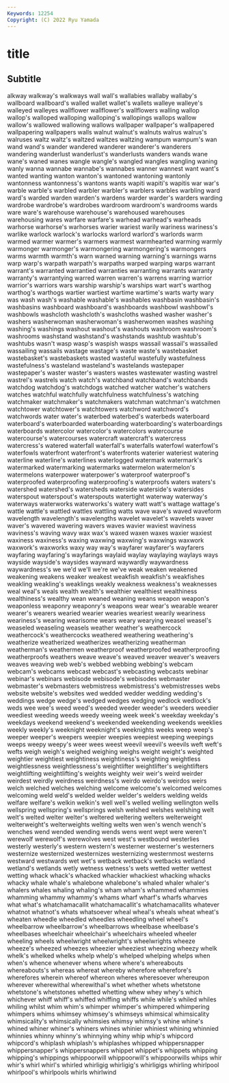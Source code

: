 ```yaml
---
Keywords: 12254
Copyright: (C) 2022 Ryu Yamada
---
```



# title

## Subtitle
alkway walkway's walkways wall
wall's wallabies wallaby wallaby's wallboard wallboard's walled wallet wallet's wallets
walleye walleye's walleyed walleyes wallflower wallflower's wallflowers walling wallop wallop's
walloped walloping walloping's wallopings wallops wallow wallow's wallowed wallowing wallows
wallpaper wallpaper's wallpapered wallpapering wallpapers walls walnut walnut's walnuts walrus
walrus's walruses waltz waltz's waltzed waltzes waltzing wampum wampum's wan
wand wand's wander wandered wanderer wanderer's wanderers wandering wanderlust wanderlust's
wanderlusts wanders wands wane wane's waned wanes wangle wangle's wangled
wangles wangling waning wanly wanna wannabe wannabe's wannabes wanner wannest
want want's wanted wanting wanton wanton's wantoned wantoning wantonly wantonness
wantonness's wantons wants wapiti wapiti's wapitis war war's warble warble's
warbled warbler warbler's warblers warbles warbling ward ward's warded warden
warden's wardens warder warder's warders warding wardrobe wardrobe's wardrobes wardroom
wardroom's wardrooms wards ware ware's warehouse warehouse's warehoused warehouses warehousing
wares warfare warfare's warhead warhead's warheads warhorse warhorse's warhorses warier
wariest warily wariness wariness's warlike warlock warlock's warlocks warlord warlord's
warlords warm warmed warmer warmer's warmers warmest warmhearted warming warmly
warmonger warmonger's warmongering warmongering's warmongers warms warmth warmth's warn warned
warning warning's warnings warns warp warp's warpath warpath's warpaths warped
warping warps warrant warrant's warranted warrantied warranties warranting warrants warranty
warranty's warrantying warred warren warren's warrens warring warrior warrior's warriors
wars warship warship's warships wart wart's warthog warthog's warthogs wartier
wartiest wartime wartime's warts warty wary was wash wash's washable
washable's washables washbasin washbasin's washbasins washboard washboard's washboards washbowl washbowl's
washbowls washcloth washcloth's washcloths washed washer washer's washers washerwoman washerwoman's
washerwomen washes washing washing's washings washout washout's washouts washroom washroom's
washrooms washstand washstand's washstands washtub washtub's washtubs wasn't wasp wasp's
waspish wasps wassail wassail's wassailed wassailing wassails wastage wastage's waste
waste's wastebasket wastebasket's wastebaskets wasted wasteful wastefully wastefulness wastefulness's wasteland
wasteland's wastelands wastepaper wastepaper's waster waster's wasters wastes wastewater wasting
wastrel wastrel's wastrels watch watch's watchband watchband's watchbands watchdog watchdog's
watchdogs watched watcher watcher's watchers watches watchful watchfully watchfulness watchfulness's
watching watchmaker watchmaker's watchmakers watchman watchman's watchmen watchtower watchtower's watchtowers
watchword watchword's watchwords water water's waterbed waterbed's waterbeds waterboard waterboard's
waterboarded waterboarding waterboarding's waterboardings waterboards watercolor watercolor's watercolors watercourse watercourse's
watercourses watercraft watercraft's watercress watercress's watered waterfall waterfall's waterfalls waterfowl
waterfowl's waterfowls waterfront waterfront's waterfronts waterier wateriest watering waterline waterline's
waterlines waterlogged watermark watermark's watermarked watermarking watermarks watermelon watermelon's watermelons
waterpower waterpower's waterproof waterproof's waterproofed waterproofing waterproofing's waterproofs waters waters's
watershed watershed's watersheds waterside waterside's watersides waterspout waterspout's waterspouts watertight
waterway waterway's waterways waterworks waterworks's watery watt watt's wattage wattage's
wattle wattle's wattled wattles wattling watts wave wave's waved waveform
wavelength wavelength's wavelengths wavelet wavelet's wavelets waver waver's wavered wavering
wavers waves wavier waviest waviness waviness's waving wavy wax wax's
waxed waxen waxes waxier waxiest waxiness waxiness's waxing waxwing waxwing's
waxwings waxwork waxwork's waxworks waxy way way's wayfarer wayfarer's wayfarers
wayfaring wayfaring's wayfarings waylaid waylay waylaying waylays ways wayside wayside's
waysides wayward waywardly waywardness waywardness's we we'd we'll we're we've
weak weaken weakened weakening weakens weaker weakest weakfish weakfish's weakfishes
weakling weakling's weaklings weakly weakness weakness's weaknesses weal weal's weals
wealth wealth's wealthier wealthiest wealthiness wealthiness's wealthy wean weaned weaning
weans weapon weapon's weaponless weaponry weaponry's weapons wear wear's wearable
wearer wearer's wearers wearied wearier wearies weariest wearily weariness weariness's
wearing wearisome wears weary wearying weasel weasel's weaseled weaseling weasels
weather weather's weathercock weathercock's weathercocks weathered weathering weathering's weatherize weatherized
weatherizes weatherizing weatherman weatherman's weathermen weatherproof weatherproofed weatherproofing weatherproofs weathers
weave weave's weaved weaver weaver's weavers weaves weaving web web's
webbed webbing webbing's webcam webcam's webcams webcast webcast's webcasting webcasts
webinar webinar's webinars webisode webisode's webisodes webmaster webmaster's webmasters webmistress
webmistress's webmistresses webs website website's websites wed wedded wedder wedding
wedding's weddings wedge wedge's wedged wedges wedging wedlock wedlock's weds
wee wee's weed weed's weeded weeder weeder's weeders weedier weediest
weeding weeds weedy weeing week week's weekday weekday's weekdays weekend
weekend's weekended weekending weekends weeklies weekly weekly's weeknight weeknight's weeknights
weeks weep weep's weeper weeper's weepers weepier weepies weepiest weeping
weepings weeps weepy weepy's weer wees weest weevil weevil's weevils
weft weft's wefts weigh weigh's weighed weighing weighs weight weight's
weighted weightier weightiest weightiness weightiness's weighting weightless weightlessness weightlessness's weightlifter
weightlifter's weightlifters weightlifting weightlifting's weights weighty weir weir's weird weirder
weirdest weirdly weirdness weirdness's weirdo weirdo's weirdos weirs welch welched
welches welching welcome welcome's welcomed welcomes welcoming weld weld's welded
welder welder's welders welding welds welfare welfare's welkin welkin's well
well's welled welling wellington wells wellspring wellspring's wellsprings welsh welshed
welshes welshing welt welt's welted welter welter's weltered weltering welters
welterweight welterweight's welterweights welting welts wen wen's wench wench's wenches
wend wended wending wends wens went wept were weren't werewolf
werewolf's werewolves west west's westbound westerlies westerly westerly's western western's
westerner westerner's westerners westernize westernized westernizes westernizing westernmost westerns westward
westwards wet wet's wetback wetback's wetbacks wetland wetland's wetlands wetly
wetness wetness's wets wetted wetter wettest wetting whack whack's whacked
whackier whackiest whacking whacks whacky whale whale's whalebone whalebone's whaled
whaler whaler's whalers whales whaling whaling's wham wham's whammed whammies
whamming whammy whammy's whams wharf wharf's wharfs wharves what what's
whatchamacallit whatchamacallit's whatchamacallits whatever whatnot whatnot's whats whatsoever wheal wheal's
wheals wheat wheat's wheaten wheedle wheedled wheedles wheedling wheel wheel's
wheelbarrow wheelbarrow's wheelbarrows wheelbase wheelbase's wheelbases wheelchair wheelchair's wheelchairs wheeled
wheeler wheeling wheels wheelwright wheelwright's wheelwrights wheeze wheeze's wheezed wheezes
wheezier wheeziest wheezing wheezy whelk whelk's whelked whelks whelp whelp's
whelped whelping whelps when when's whence whenever whens where where's
whereabouts whereabouts's whereas whereat whereby wherefore wherefore's wherefores wherein whereof
whereon wheres wheresoever whereupon wherever wherewithal wherewithal's whet whether whets
whetstone whetstone's whetstones whetted whetting whew whey whey's which whichever
whiff whiff's whiffed whiffing whiffs while while's whiled whiles whiling
whilst whim whim's whimper whimper's whimpered whimpering whimpers whims whimsey
whimsey's whimseys whimsical whimsicality whimsicality's whimsically whimsies whimsy whimsy's whine
whine's whined whiner whiner's whiners whines whinier whiniest whining whinnied
whinnies whinny whinny's whinnying whiny whip whip's whipcord whipcord's whiplash
whiplash's whiplashes whipped whippersnapper whippersnapper's whippersnappers whippet whippet's whippets whipping
whipping's whippings whippoorwill whippoorwill's whippoorwills whips whir whir's whirl whirl's
whirled whirligig whirligig's whirligigs whirling whirlpool whirlpool's whirlpools whirls whirlwind
